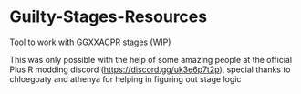 # Guilty-Stages-Resources
Tool to work with GGXXACPR stages (WIP)

This was only possible with the help of some amazing people at the official Plus R modding discord (https://discord.gg/uk3e6p7t2p), special thanks to chloegoaty and athenya for helping in figuring out stage logic
